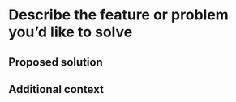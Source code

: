 # Describe the feature or problem you’d like to solve

<!-- A clear and concise description of what the feature or problem is is solving. -->

## Proposed solution

<!-- A clear and concise description of the feature you would like to add, and how it solves the problem. -->

## Additional context

<!-- Add any other context or screenshots about the feature request here. -->